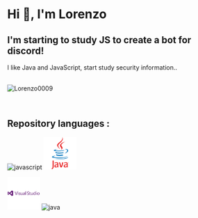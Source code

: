<h1> Hi 👋, I'm Lorenzo </h1>

<h2> I'm starting to study JS to create a bot for discord! </h2>
I like Java and JavaScript, start study security information..

<br /><a>
    <img src="https://github-readme-stats.vercel.app/api?username=Lorenzo0009&show_icons=true&theme=dracula&count_private=true"
        alt="Lorenzo0009" />

</a><br />

<h2> Repository languages :</h2>

<img src="https://devicons.github.io/devicon/devicon.git/icons/javascript/javascript-original.svg" alt="javascript"
    width="75" height="75" />
<img src="https://github.com/devicons/devicon/blob/master/icons/java/java-original-wordmark.svg" alt="java" width="75"
    height="75" />

<img src="https://github.com/devicons/devicon/blob/master/icons/visualstudio/visualstudio-plain-wordmark.svg"
    alt="visual code" width="75" height="75" />
<img src="" alt="java" width="45" height="45" />
<!--
**Lorenzo0009/Lorenzo0009** is a ✨ _special_ ✨ repository because its `README.md` (this file) appears on your GitHub profile.

Here are some ideas to get you started:

- 🔭 I’m currently working on ...
- 🌱 I’m currently learning ...
- 👯 I’m looking to collaborate on ...
- 🤔 I’m looking for help with ...
- 💬 Ask me about ...
- 📫 How to reach me: ...
- 😄 Pronouns: ...
- ⚡ Fun fact: ...
-->